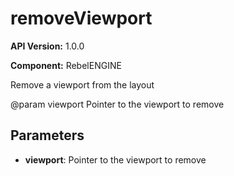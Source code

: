 # removeViewport

**API Version:** 1.0.0

**Component:** RebelENGINE

Remove a viewport from the layout

@param viewport Pointer to the viewport to remove

## Parameters

- **viewport**: Pointer to the viewport to remove

